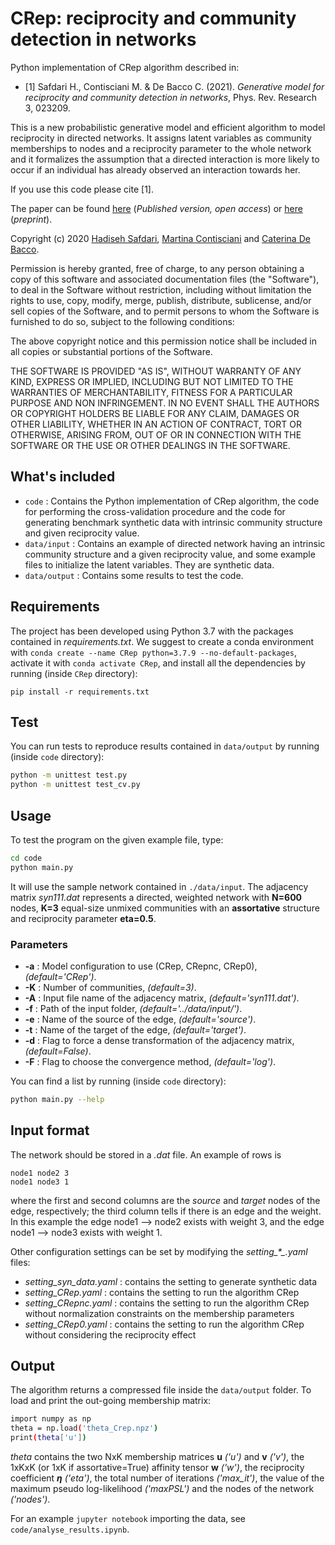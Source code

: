 # CRep: reciprocity and community detection in networks
Python implementation of CRep algorithm described in:

- [1] Safdari H., Contisciani M. & De Bacco C. (2021). *Generative model for reciprocity and community detection in networks*, Phys. Rev. Research 3, 023209.  

This is a new probabilistic generative model and efficient algorithm to model reciprocity in directed networks. It assigns latent variables as community memberships to nodes and a reciprocity parameter to the whole network and it formalizes the assumption that a directed interaction is more likely to occur if an individual has already observed an interaction towards her. <br>

If you use this code please cite [1].   

The paper can be found [here](https://journals.aps.org/prresearch/abstract/10.1103/PhysRevResearch.3.023209) (_Published version, open access_) or [here](https://arxiv.org/abs/2012.08215) (_preprint_).  

Copyright (c) 2020 [Hadiseh Safdari](https://github.com/hds-safdari), [Martina Contisciani](https://www.is.mpg.de/person/mcontisciani) and [Caterina De Bacco](http://cdebacco.com).

Permission is hereby granted, free of charge, to any person obtaining a copy of this software and associated documentation files (the "Software"), to deal in the Software without restriction, including without limitation the rights to use, copy, modify, merge, publish, distribute, sublicense, and/or sell copies of the Software, and to permit persons to whom the Software is furnished to do so, subject to the following conditions:

The above copyright notice and this permission notice shall be included in all copies or substantial portions of the Software.

THE SOFTWARE IS PROVIDED "AS IS", WITHOUT WARRANTY OF ANY KIND, EXPRESS OR IMPLIED, INCLUDING BUT NOT LIMITED TO THE WARRANTIES OF MERCHANTABILITY, FITNESS FOR A PARTICULAR PURPOSE AND NON INFRINGEMENT. IN NO EVENT SHALL THE AUTHORS OR COPYRIGHT HOLDERS BE LIABLE FOR ANY CLAIM, DAMAGES OR OTHER LIABILITY, WHETHER IN AN ACTION OF CONTRACT, TORT OR OTHERWISE, ARISING FROM, OUT OF OR IN CONNECTION WITH THE SOFTWARE OR THE USE OR OTHER DEALINGS IN THE SOFTWARE.

## What's included
- `code` : Contains the Python implementation of CRep algorithm, the code for performing the cross-validation procedure and the code for generating benchmark synthetic data with intrinsic community structure and given reciprocity value.
- `data/input` : Contains an example of directed network having an intrinsic community structure and a given reciprocity value, and some example files to initialize the latent variables. They are synthetic data.
- `data/output` : Contains some results to test the code.

## Requirements
The project has been developed using Python 3.7 with the packages contained in *requirements.txt*. We suggest to create a conda environment with
`conda create --name CRep python=3.7.9 --no-default-packages`, activate it with `conda activate CRep`, and install all the dependencies by running (inside `CRep` directory):

`pip install -r requirements.txt`

## Test
You can run tests to reproduce results contained in `data/output` by running (inside `code` directory):  

```bash
python -m unittest test.py   
python -m unittest test_cv.py
```

## Usage
To test the program on the given example file, type:  

```bash
cd code
python main.py
```

It will use the sample network contained in `./data/input`. The adjacency matrix *syn111.dat* represents a directed, weighted network with **N=600** nodes, **K=3** equal-size unmixed communities with an **assortative** structure and reciprocity parameter **eta=0.5**. 

### Parameters
- **-a** : Model configuration to use (CRep, CRepnc, CRep0), *(default='CRep')*.
- **-K** : Number of communities, *(default=3)*.
- **-A** : Input file name of the adjacency matrix, *(default='syn111.dat')*.
- **-f** : Path of the input folder, *(default='../data/input/')*.
- **-e** : Name of the source of the edge, *(default='source')*.
- **-t** : Name of the target of the edge, *(default='target')*.
- **-d** : Flag to force a dense transformation of the adjacency matrix, *(default=False)*.
- **-F** : Flag to choose the convergence method, *(default='log')*.

You can find a list by running (inside `code` directory): 

```bash
python main.py --help
```

## Input format
The network should be stored in a *.dat* file. An example of rows is

`node1 node2 3` <br>
`node1 node3 1`

where the first and second columns are the _source_ and _target_ nodes of the edge, respectively; the third column tells if there is an edge and the weight. In this example the edge node1 --> node2 exists with weight 3, and the edge node1 --> node3 exists with weight 1.

Other configuration settings can be set by modifying the *setting\_\*_.yaml* files: 

- *setting\_syn_data.yaml* : contains the setting to generate synthetic data
- *setting\_CRep.yaml* : contains the setting to run the algorithm CRep
- *setting\_CRepnc.yaml* : contains the setting to run the algorithm CRep without normalization constraints on the membership parameters
- *setting\_CRep0.yaml* : contains the setting to run the algorithm CRep without considering  the reciprocity effect

## Output
The algorithm returns a compressed file inside the `data/output` folder. To load and print the out-going membership matrix:

```bash
import numpy as np 
theta = np.load('theta_Crep.npz')
print(theta['u'])
```

_theta_ contains the two NxK membership matrices **u** *('u')* and **v** *('v')*, the 1xKxK (or 1xK if assortative=True) affinity tensor **w** *('w')*, the reciprocity coefficient **$\eta$** *('eta')*, the total number of iterations *('max_it')*, the value of the maximum pseudo log-likelihood *('maxPSL')* and the nodes of the network *('nodes')*.  

For an example `jupyter notebook` importing the data, see `code/analyse_results.ipynb`.
